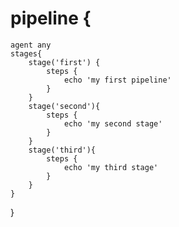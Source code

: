 # pipeline {
    agent any
    stages{
        stage('first') {
            steps {
                echo 'my first pipeline'
            }
        }
        stage('second'){
            steps {
                echo 'my second stage'
            }
        }
        stage('third'){
            steps {
                echo 'my third stage'
            }
        }
    }
}
